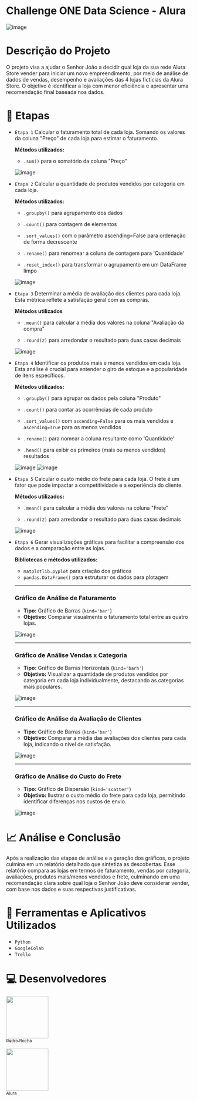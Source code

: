 # Challenge ONE Data Science - Alura
![image](https://github.com/user-attachments/assets/59a9b23d-4522-439e-be93-5896c641087a)

# Descrição do Projeto
O projeto visa a ajudar o Senhor João a decidir qual loja da sua rede Alura Store vender para iniciar um novo empreendimento, por meio de análise de dados de vendas, desempenho e avaliações das 4 lojas fictícias da Alura Store. O objetivo é identificar a loja com menor eficiência e apresentar uma recomendação final baseada nos dados.

# 📝 Etapas
- `Etapa 1`
  Calcular o faturamento total de cada loja. Somando os valores da coluna "Preço" de cada loja para estimar o faturamento.

  **Métodos utilizados:**

  * `.sum()` para o somatório da coluna "Preço"

  ![image](https://github.com/user-attachments/assets/76219fa8-ecdf-4cec-9060-0ae695c469dc)



- `Etapa 2`
  Calcular a quantidade de produtos vendidos por categoria em cada loja.
  

  **Métodos utilizados:**
  
  
  * `.groupby()` para agrupamento dos dados
  
  * `.count()` para contagem de elementos
  
  * `.sort_values()` com o parâmetro ascending=False para ordenação de forma decrescente

  * `.rename()` para renomear a coluna de contagem para 'Quantidade'
    
  * `.reset_index()` para transformar o agrupamento em um DataFrame limpo

  ![image](https://github.com/user-attachments/assets/c4fba84c-bf05-433d-8bdd-c22aca99cae2)


- `Etapa 3`
  Determinar a média de avaliação dos clientes para cada loja. Esta métrica reflete a satisfação geral com as compras.
  

  **Métodos utilizados**
  
  
  * `.mean()` para calcular a média dos valores na coluna "Avaliação da compra"
  
  * `.round(2)` para arredondar o resultado para duas casas decimais

  ![image](https://github.com/user-attachments/assets/7472bc2e-2680-4bbd-8ff1-f2e6f39b2d00)

  

- `Etapa 4`
  Identificar os produtos mais e menos vendidos em cada loja. Esta análise é crucial para entender o giro de estoque e a popularidade de itens específicos.
  

  **Métodos utilizados:**
  
  
  * `.groupby()` para agrupar os dados pela coluna "Produto"
  
  * `.count()` para contar as ocorrências de cada produto
    
  * `.sort_values()` com `ascending=False` para os mais vendidos e `ascending=True` para os menos vendidos
    
  * `.rename()` para nomear a coluna resultante como 'Quantidade'
    
  * `.head()` para exibir os primeiros (mais ou menos vendidos) resultados

  ![image](https://github.com/user-attachments/assets/a663cb56-90db-4ba7-8b65-d9983ee79d30)
  ![image](https://github.com/user-attachments/assets/b7e757f8-2b08-46ea-87d1-72811096c975)



- `Etapa 5`
  Calcular o custo médio do frete para cada loja. O frete é um fator que pode impactar a competitividade e a experiência do cliente.
  

  **Métodos utilizados:**
  
  
  * `.mean()` para calcular a média dos valores na coluna "Frete"
    
  * `.round(2)` para arredondar o resultado para duas casas decimais
 
  ![image](https://github.com/user-attachments/assets/5f3d9819-e884-4a91-bf18-7f980cd20909)


- `Etapa 6`
  Gerar visualizações gráficas para facilitar a compreensão dos dados e a comparação entre as lojas.
  

  **Bibliotecas e métodos utilizados:**
  
  * `matplotlib.pyplot` para criação dos gráficos
  * `pandas.DataFrame()` para estruturar os dados para plotagem

  ---
  ### Gráfico de Análise de Faturamento
  * **Tipo:** Gráfico de Barras (`kind='bar'`)
  * **Objetivo:** Comparar visualmente o faturamento total entre as quatro lojas.
 
  ![image](https://github.com/user-attachments/assets/6b11890e-f928-42fc-90af-e9ffa817a9cb)


  ---
  ### Gráfico de Análise Vendas x Categoria
  * **Tipo:** Gráfico de Barras Horizontais (`kind='barh'`)
  * **Objetivo:** Visualizar a quantidade de produtos vendidos por categoria em cada loja individualmente, destacando as categorias mais populares.
 
  ![image](https://github.com/user-attachments/assets/a32d4e28-f1e2-4240-a77c-5e748b1aa0a2)


  ---
  ### Gráfico de Análise da Avaliação de Clientes
  * **Tipo:** Gráfico de Barras (`kind='bar'`)
  * **Objetivo:** Comparar a média das avaliações dos clientes para cada loja, indicando o nível de satisfação.
 
  ![image](https://github.com/user-attachments/assets/2c19b824-bc31-4c0e-9653-3e71e6358caa)



  ---
  ### Gráfico de Análise do Custo do Frete
  * **Tipo:** Gráfico de Dispersão (`kind='scatter'`)
  * **Objetivo:** Ilustrar o custo médio do frete para cada loja, permitindo identificar diferenças nos custos de envio.
 
  ![image](https://github.com/user-attachments/assets/3ce024b0-661f-4b53-86e9-d57748b4d5cf)

    

# 📈 Análise e Conclusão

Após a realização das etapas de análise e a geração dos gráficos, o projeto culmina em um relatório detalhado que sintetiza as descobertas. Esse relatório compara as lojas em termos de faturamento, vendas por categoria, avaliações, produtos mais/menos vendidos e frete, culminando em uma recomendação clara sobre qual loja o Senhor João deve considerar vender, com base nos dados e suas respectivas justificativas.


# 🔨 Ferramentas e Aplicativos Utilizados

- ``Python``
- ``GoogleColab``
- ``Trello``


# 💻 Desenvolvedores
[<img loading="lazy" src="https://avatars.githubusercontent.com/u/201495780?s=96&v=4" width=115><br><sub>Pedro Rocha</sub>](https://github.com/Pedro-Rocha89)

[<img loading="lazy" src="https://www.alura.com.br/assets/img/home/alura-logo.png" width=115><br><sub>Alura</sub>](https://www.alura.com.br/)





